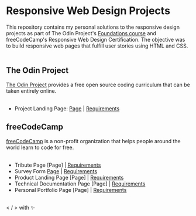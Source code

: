 # Responsive Web Design Projects

This repository contains my personal solutions to the responsive design projects as part of The Odin Project's [Foundations course](https://www.theodinproject.com/paths/foundations/courses/foundations) and freeCodeCamp's Responsive Web Design Certification. The objective was to build responsive web pages that fulfill user stories using HTML and CSS.</br></br>

## The Odin Project
[The Odin Project](https://www.theodinproject.com/) provides a free open source coding curriculum that can be taken entirely online. </br></br>

* Project Landing Page: [Page](https://zowdk.github.io/responsive-web-design/product-landing-pages/music-lessons/) | [Requirements](https://www.theodinproject.com/paths/foundations/courses/foundations/lessons/landing-page#assignment)
 

## freeCodeCamp
[freeCodeCamp](https://www.freecodecamp.org/) is a non-profit organization that helps people around the world learn to code for free. </br></br>

* Tribute Page [Page] | [Requirements](https://www.freecodecamp.org/learn/responsive-web-design/responsive-web-design-projects/build-a-tribute-page)
* Survey Form [Page](https://zowdk.github.io/responsive-web-design/survey-form/) | [Requirements](https://www.freecodecamp.org/learn/responsive-web-design/responsive-web-design-projects/build-a-survey-form/)
* Product Landing Page [Page] | [Requirements](https://www.freecodecamp.org/learn/responsive-web-design/responsive-web-design-projects/build-a-product-landing-page)
* Technical Documentation Page [Page] | [Requirements](https://www.freecodecamp.org/learn/responsive-web-design/responsive-web-design-projects/build-a-technical-documentation-page)
* Personal Portfolio Page [Page] | [Requirements](https://www.freecodecamp.org/learn/responsive-web-design/responsive-web-design-projects/build-a-personal-portfolio-webpage)

</br>
< / > with ✨

